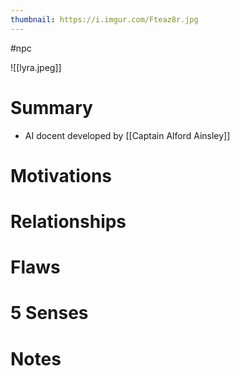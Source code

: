```yaml
---
thumbnail: https://i.imgur.com/Fteaz8r.jpg
---
```


#npc

![[lyra.jpeg]]

# Summary
- AI docent developed by [[Captain Alford Ainsley]]

# Motivations
# Relationships
# Flaws
# 5 Senses
# Notes
